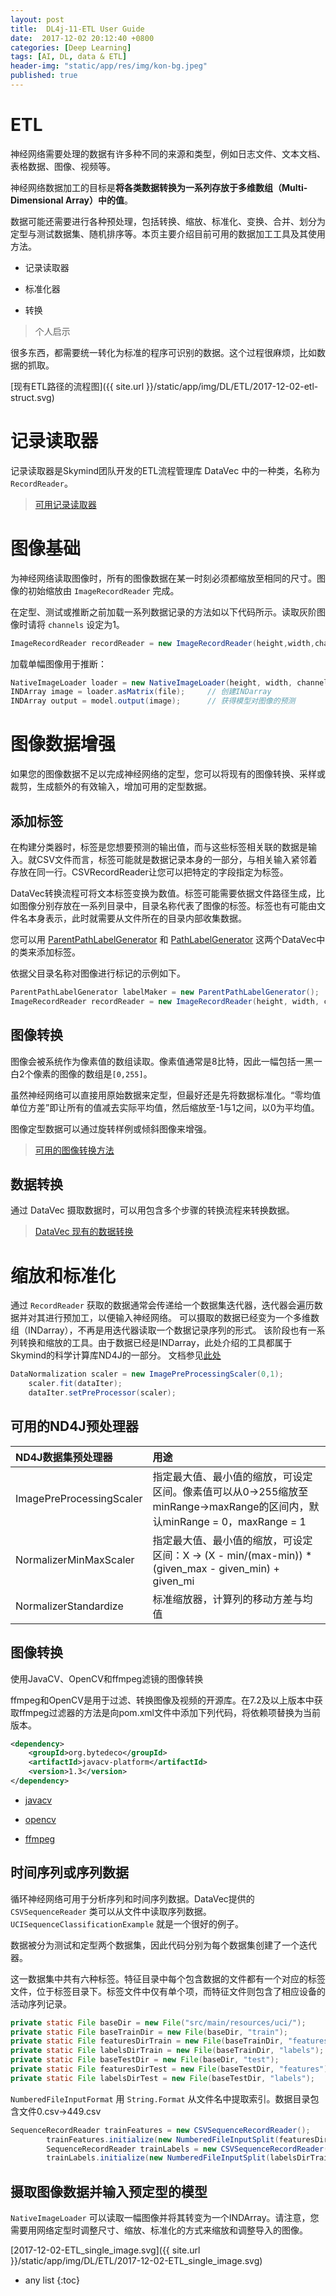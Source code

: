 ```yaml
---
layout: post
title:  DL4j-11-ETL User Guide
date:  2017-12-02 20:12:40 +0800
categories: [Deep Learning]
tags: [AI, DL, data & ETL]
header-img: "static/app/res/img/kon-bg.jpeg"
published: true
---
```


# ETL


神经网络需要处理的数据有许多种不同的来源和类型，例如日志文件、文本文档、表格数据、图像、视频等。

神经网络数据加工的目标是**将各类数据转换为一系列存放于多维数组（Multi-Dimensional Array）中的值**。

数据可能还需要进行各种预处理，包括转换、缩放、标准化、变换、合并、划分为定型与测试数据集、随机排序等。本页主要介绍目前可用的数据加工工具及其使用方法。

- 记录读取器

- 标准化器

- 转换


> 个人启示

很多东西，都需要统一转化为标准的程序可识别的数据。这个过程很麻烦，比如数据的抓取。


[现有ETL路径的流程图]({{ site.url }}/static/app/img/DL/ETL/2017-12-02-etl-struct.svg)


# 记录读取器

记录读取器是Skymind团队开发的ETL流程管理库 DataVec 中的一种类，名称为 `RecordReader`。

> [可用记录读取器](https://deeplearning4j.org/cn/etl-userguide)


# 图像基础

为神经网络读取图像时，所有的图像数据在某一时刻必须都缩放至相同的尺寸。图像的初始缩放由 `ImageRecordReader` 完成。

在定型、测试或推断之前加载一系列数据记录的方法如以下代码所示。读取灰阶图像时请将 `channels` 设定为1。

```java
ImageRecordReader recordReader = new ImageRecordReader(height,width,channels);
```

加载单幅图像用于推断：

```java
NativeImageLoader loader = new NativeImageLoader(height, width, channels); // 加载和缩放
INDArray image = loader.asMatrix(file);     // 创建INDarray
INDArray output = model.output(image);      // 获得模型对图像的预测
```


# 图像数据增强

如果您的图像数据不足以完成神经网络的定型，您可以将现有的图像转换、采样或裁剪，生成额外的有效输入，增加可用的定型数据。

## 添加标签

在构建分类器时，标签是您想要预测的输出值，而与这些标签相关联的数据是输入。就CSV文件而言，标签可能就是数据记录本身的一部分，与相关输入紧邻着存放在同一行。CSVRecordReader让您可以把特定的字段指定为标签。

DataVec转换流程可将文本标签变换为数值。标签可能需要依据文件路径生成，比如图像分别存放在一系列目录中，目录名称代表了图像的标签。标签也有可能由文件名本身表示，此时就需要从文件所在的目录内部收集数据。

您可以用 [ParentPathLabelGenerator](https://github.com/deeplearning4j/DataVec/blob/master/datavec-api/src/main/java/org/datavec/api/io/labels/ParentPathLabelGenerator.java) 和
[PathLabelGenerator](https://github.com/deeplearning4j/DataVec/blob/master/datavec-api/src/main/java/org/datavec/api/io/labels/PathLabelGenerator.java) 
这两个DataVec中的类来添加标签。

依据父目录名称对图像进行标记的示例如下。

```java
ParentPathLabelGenerator labelMaker = new ParentPathLabelGenerator();
ImageRecordReader recordReader = new ImageRecordReader(height, width, channels, labelMaker);
```

## 图像转换

图像会被系统作为像素值的数组读取。像素值通常是8比特，因此一幅包括一黑一白2个像素的图像的数组是`[0,255]`。

虽然神经网络可以直接用原始数据来定型，但最好还是先将数据标准化。“零均值单位方差”即让所有的值减去实际平均值，然后缩放至-1与1之间，以0为平均值。

图像定型数据可以通过旋转样例或倾斜图像来增强。

> [可用的图像转换方法](https://deeplearning4j.org/cn/etl-userguide)

## 数据转换

通过 DataVec 摄取数据时，可以用包含多个步骤的转换流程来转换数据。

> [DataVec 现有的数据转换](https://deeplearning4j.org/cn/etl-userguide)

# 缩放和标准化

通过 `RecordReader` 获取的数据通常会传递给一个数据集迭代器，迭代器会遍历数据并对其进行预加工，以便输入神经网络。
可以摄取的数据已经变为一个多维数组（INDarray），不再是用迭代器读取一个数据记录序列的形式。
该阶段也有一系列转换和缩放的工具。由于数据已经是INDarray，此处介绍的工具都属于Skymind的科学计算库ND4J的一部分。
文档参见[此处](http://nd4j.org/doc/org/nd4j/linalg/dataset/api/preprocessor/DataNormalization.html)

```java
DataNormalization scaler = new ImagePreProcessingScaler(0,1);
    scaler.fit(dataIter);
    dataIter.setPreProcessor(scaler);
```

## 可用的ND4J预处理器


| ND4J数据集预处理器	            | 用途 |
|:---|:----|
| ImagePreProcessingScaler	| 指定最大值、最小值的缩放，可设定区间。像素值可以从0->255缩放至minRange->maxRange的区间内，默认minRange = 0，maxRange = 1 |
| NormalizerMinMaxScaler	| 指定最大值、最小值的缩放，可设定区间：X -> (X - min/(max-min)) * (given_max - given_min) + given_mi |
| NormalizerStandardize	    | 标准缩放器，计算列的移动方差与均值 |

## 图像转换 

使用JavaCV、OpenCV和ffmpeg滤镜的图像转换

ffmpeg和OpenCV是用于过滤、转换图像及视频的开源库。在7.2及以上版本中获取ffmpeg过滤器的方法是向pom.xml文件中添加下列代码，将依赖项替换为当前版本。

```xml
<dependency> 
    <groupId>org.bytedeco</groupId> 
    <artifactId>javacv-platform</artifactId> 
    <version>1.3</version> 
</dependency>
```

- [javacv](https://github.com/bytedeco/javacv)

- [opencv](https://opencv.org/)

- [ffmpeg](https://ffmpeg.org/)


## 时间序列或序列数据

循环神经网络可用于分析序列和时间序列数据。DataVec提供的 `CSVSequenceReader` 类可以从文件中读取序列数据。`UCISequenceClassificationExample` 就是一个很好的例子。

数据被分为测试和定型两个数据集，因此代码分别为每个数据集创建了一个迭代器。

这一数据集中共有六种标签。特征目录中每个包含数据的文件都有一个对应的标签文件，位于标签目录下。标签文件中仅有单个项，而特征文件则包含了相应设备的活动序列记录。

```java
private static File baseDir = new File("src/main/resources/uci/");
private static File baseTrainDir = new File(baseDir, "train");
private static File featuresDirTrain = new File(baseTrainDir, "features");
private static File labelsDirTrain = new File(baseTrainDir, "labels");
private static File baseTestDir = new File(baseDir, "test");
private static File featuresDirTest = new File(baseTestDir, "features");
private static File labelsDirTest = new File(baseTestDir, "labels");
```

`NumberedFileInputFormat` 用 `String.Format` 从文件名中提取索引。数据目录包含文件0.csv->449.csv

```java
SequenceRecordReader trainFeatures = new CSVSequenceRecordReader();
        trainFeatures.initialize(new NumberedFileInputSplit(featuresDirTrain.getAbsolutePath() + "/%d.csv", 0, 449));
        SequenceRecordReader trainLabels = new CSVSequenceRecordReader();
        trainLabels.initialize(new NumberedFileInputSplit(labelsDirTrain.getAbsolutePath() + "/%d.csv", 0, 449));
```

## 摄取图像数据并输入预定型的模型

`NativeImageLoader` 可以读取一幅图像并将其转变为一个INDArray。请注意，您需要用网络定型时调整尺寸、缩放、标准化的方式来缩放和调整导入的图像。

[2017-12-02-ETL_single_image.svg]({{ site.url }}/static/app/img/DL/ETL/2017-12-02-ETL_single_image.svg)



* any list
{:toc}


